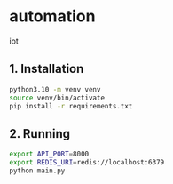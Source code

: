 # automation
iot

## 1. Installation
```bash
python3.10 -m venv venv
source venv/bin/activate
pip install -r requirements.txt
```

## 2. Running
```bash
export API_PORT=8000
export REDIS_URI=redis://localhost:6379
python main.py
```
